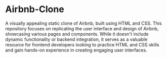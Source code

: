 # Airbnb-Clone
 A visually appealing static clone of Airbnb, built using HTML and CSS. This repository focuses on replicating the user interface and design of Airbnb, showcasing various pages and components. While it doesn't include dynamic functionality or backend integration, it serves as a valuable resource for frontend developers looking to practice HTML and CSS skills and gain hands-on experience in creating engaging user interfaces.
